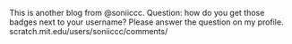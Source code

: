 This is another blog from @soniiccc. Question: how do you get those badges next to your username? Please answer the question on my profile. scratch.mit.edu/users/soniiccc/comments/